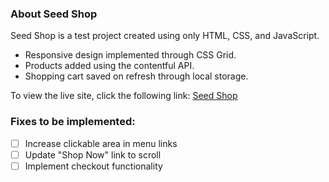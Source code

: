 ### About Seed Shop

Seed Shop is a test project created using only HTML, CSS, and JavaScript.
* Responsive design implemented through CSS Grid.
* Products added using the contentful API.
* Shopping cart saved on refresh through local storage.

To view the live site, click the following link: 
[Seed Shop](https://seed-shop.netlify.com/)

### Fixes to be implemented:
- [ ] Increase clickable area in menu links
- [ ] Update "Shop Now" link to scroll
- [ ] Implement checkout functionality
